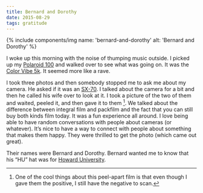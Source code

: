 ```yaml
---
title: Bernard and Dorothy
date: 2015-08-29
tags: gratitude
---
```


{% include components/img name: 'bernard-and-dorothy' alt: 'Bernard and Dorothy' %}

I woke up this morning with the noise of thumping music outside. I picked up my [Polaroid 100][p100] and walked over to see what was going on. It was the [Color Vibe 5k][colorvibe]. It seemed more like a rave.

I took three photos and then somebody stopped me to ask me about my camera. He asked if it was an [SX-70][sx70]. I talked about the camera for a bit and then he called his wife over to look at it. I took a picture of the two of them and waited, peeled it, and then gave it to them [^1]. We talked about the difference between integral film and packfilm and the fact that you can still buy both kinds film today. It was a fun experience all around. I love being able to have random conversations with people about cameras (or whatever). It’s nice to have a way to connect with people about something that makes them happy. They were thrilled to get the photo (which came out great).

Their names were Bernard and Dorothy. Bernard wanted me to know that his “HU” hat was for [Howard University](https://en.wikipedia.org/wiki/Howard_University).

[^1]: One of the cool things about this peel-apart film is that even though I gave them the positive, I still have the negative to scan.

[colorvibe]: http://www.thecolorvibe.com/greensboro.php
[p100]: http://camerapedia.wikia.com/wiki/Polaroid_Land_Model_100
[sx70]: http://camerapedia.wikia.com/wiki/Polaroid_SX-70
